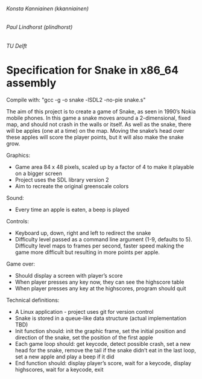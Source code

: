 ###### Konsta Kanniainen (kkanniainen)
###### Paul Lindhorst (plindhorst)
###### TU Delft

# Specification for Snake in x86_64 assembly


Compile with:
"gcc -g -o snake -lSDL2 -no-pie snake.s"

The aim of this project is to create a game of Snake, as seen in 1990’s Nokia mobile phones. In this game a snake moves around a 2-dimensional, fixed map, and should not crash in the walls or itself. As well as the snake, there will be apples (one at a time) on the map. Moving the snake’s head over these apples will score the player points, but it will also make the snake grow.


Graphics:
- Game area 84 x 48 pixels, scaled up by a factor of 4 to make it playable on a bigger screen
- Project uses the SDL library version 2
- Aim to recreate the original greenscale colors

Sound:
- Every time an apple is eaten, a beep is played

Controls:
- Keyboard up, down, right and left to redirect the snake
- Difficulty level passed as a command line argument (1-9, defaults to 5). Difficulty level maps to frames per second, faster speed making the game more difficult but resulting in more points per apple.

Game over:
- Should display a screen with player’s score
- When player presses any key now, they can see the highscore table
- When player presses any key at the highscores, program should quit

Technical definitions:
- A Linux application - project uses git for version control
- Snake is stored in a queue-like data structure (actual implementation TBD)
- Init function should: init the graphic frame, set the initial position and direction of the snake, set the position of the first apple
- Each game loop should: get keycode, detect possible crash, set a new head for the snake, remove the tail if the snake didn’t eat in the last loop, set a new apple and play a beep if it did
- End function should: display player’s score, wait for a keycode, display highscores, wait for a keycode, exit
